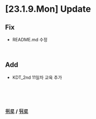 # [23.1.9.Mon] Update

## Fix
* README.md 수정




<br>

## Add
* KDT_2nd 11일차 교육 추가


<br>

<br>

<br>

### [위로](#2319Mon-update) / [뒤로](/Update/README.md/#update)
